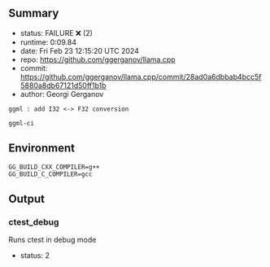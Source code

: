 ## Summary

- status:  FAILURE ❌ (2)
- runtime: 0:09.84
- date:    Fri Feb 23 12:15:20 UTC 2024
- repo:    https://github.com/ggerganov/llama.cpp
- commit:  https://github.com/ggerganov/llama.cpp/commit/28ad0a6dbbab4bcc5f5880a8db67121d50ff1b1b
- author:  Georgi Gerganov
```
ggml : add I32 <-> F32 conversion

ggml-ci
```

## Environment

```
GG_BUILD_CXX_COMPILER=g++
GG_BUILD_C_COMPILER=gcc
```

## Output

### ctest_debug

Runs ctest in debug mode
- status: 2
```

```

